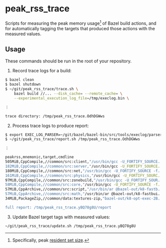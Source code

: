 # peak_rss_trace

Scripts for measuring the peak memory usage[^1] of Bazel build actions, and for
automatically tagging the targets that produced those actions with the measured
values.

## Usage

These commands should be run in the root of your repository.

1. Record trace logs for a build:

```bash
$ bazel clean
$ bazel shutdown
$ ~/git/peak_rss_trace/trace.sh \
    bazel build //... --disk_cache= --remote_cache= \
    --experimental_execution_log_file=/tmp/execlog.bin \

⋮

trace directory: /tmp/peak_rss_trace.OdhDGWws
```

2. Process trace logs to produce report:

```bash
$ export EXEC_LOG_PARSER=~/git/bazel/bazel-bin/src/tools/execlog/parser
$ ~/git/peak_rss_trace/report.sh /tmp/peak_rss_trace.OdhDGWws

⋮

peakrss,mnemonic,target,cmdline
505MiB,CppCompile,//common/src:client,"/usr/bin/gcc -U_FORTIFY_SOURCE‥
182MiB,CppCompile,//common/src:server,"/usr/bin/gcc -U_FORTIFY_SOURCE‥
180MiB,CppCompile,//common/src:net,"/usr/bin/gcc -U_FORTIFY_SOURCE -f‥
161MiB,CppCompile,//common/src:physics,"/usr/bin/gcc -U_FORTIFY_SOURC‥
97MiB,CppCompile,//common/src:zonebuild,"/usr/bin/gcc -U_FORTIFY_SOUR‥
58MiB,CppCompile,//common/src:core,"/usr/bin/gcc -U_FORTIFY_SOURCE -f‥
57MiB,CppArchive,//common/src:script,"/usr/bin/ar @bazel-out/k8-fastb‥
57MiB,CppArchive,//common/src:math,"/usr/bin/ar @bazel-out/k8-fastbui‥
34MiB,PackageZip,//common/data:textures-zip,"bazel-out/k8-opt-exec-2B‥

full report: /tmp/peak_rss_trace.yBQ78g8U/report
```

3. Update Bazel target tags with measured values:

```bash
~/git/peak_rss_trace/update.sh /tmp/peak_rss_trace.yBQ78g8U
```

[^1]: Specifically, peak [resident set size](https://en.wikipedia.org/wiki/Resident_set_size).
